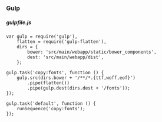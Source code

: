 ### Gulp

##### gulpfile.js

    var gulp = require('gulp'),
        flatten = require('gulp-flatten'),
        dirs = {
            bower: 'src/main/webapp/static/bower_components',
            dest: 'src/main/webapp/dist',
        };

    gulp.task('copy:fonts', function () {
        gulp.src(dirs.bower + '/**/*.{ttf,woff,eof}')
            .pipe(flatten())
            .pipe(gulp.dest(dirs.dest + '/fonts'));
    });

    gulp.task('default', function () {
        runSequence('copy:fonts');
    });
    
